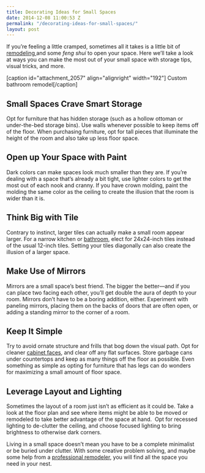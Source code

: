 ```yaml
---
title: Decorating Ideas for Small Spaces
date: 2014-12-08 11:00:53 Z
permalink: "/decorating-ideas-for-small-spaces/"
layout: post
---
```


If you’re feeling a little cramped, sometimes all it takes is a little bit of <a href="http://www.murraylampert.com/remodel/" target="_blank">remodeling </a>and some <em>feng shui</em> to open your space. Here we’ll take a look at ways you can make the most out of your small space with storage tips, visual tricks, and more.

[caption id="attachment_2057" align="alignright" width="192"] Custom bathroom remodel[/caption]
<h2>Small Spaces Crave Smart Storage</h2>
Opt for furniture that has hidden storage (such as a hollow ottoman or under-the-bed storage bins). Use walls whenever possible to keep items off of the floor. When purchasing furniture, opt for tall pieces that illuminate the height of the room and also take up less floor space.
<h2>Open up Your Space with Paint</h2>
Dark colors can make spaces look much smaller than they are. If you’re dealing with a space that’s already a bit tight, use lighter colors to get the most out of each nook and cranny. If you have crown molding, paint the molding the same color as the ceiling to create the illusion that the room is wider than it is.
<h2></h2>
<h2>Think Big with Tile</h2>
Contrary to instinct, larger tiles can actually make a small room appear larger. For a narrow kitchen or <a href="http://www.murraylampert.com/san-diego-bathroom-remodeling-services/" target="_blank">bathroom</a>, elect for 24x24-inch tiles instead of the usual 12-inch tiles. Setting your tiles diagonally can also create the illusion of a larger space.
<h2>Make Use of Mirrors</h2>
Mirrors are a small space’s best friend. The bigger the better—and if you can place two facing each other, you’ll get double the aura of depth to your room. Mirrors don’t have to be a boring addition, either. Experiment with paneling mirrors, placing them on the backs of doors that are often open, or adding a standing mirror to the corner of a room.
<h2>Keep It Simple</h2>
Try to avoid ornate structure and frills that bog down the visual path. Opt for cleaner <a href="http://www.murraylampert.com/san-diego-custom-cabinet-construction-services/" target="_blank">cabinet faces</a>, and clear off any flat surfaces. Store garbage cans under countertops and keep as many things off the floor as possible. Even something as simple as opting for furniture that has legs can do wonders for maximizing a small amount of floor space. <strong> </strong>
<h2>Leverage Layout and Lighting</h2>
Sometimes the layout of a room just isn’t as efficient as it could be. Take a look at the floor plan and see where items might be able to be moved or remodeled to take better advantage of the space at hand.  Opt for recessed lighting to de-clutter the ceiling, and choose focused lighting to bring brightness to otherwise dark corners.

Living in a small space doesn’t mean you have to be a complete minimalist or be buried under clutter. With some creative problem solving, and maybe some help from a <a href="http://www.murraylampert.com" target="_blank">professional remodeler</a>, you will find all the space you need in your nest.
